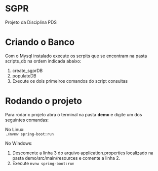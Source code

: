 # SGPR
Projeto da Disciplina PDS

# Criando o Banco
Com o Mysql instalado execute os scrpits que se encontram na pasta scripts_db na ordem indicada abaixo:  
1. create_sgprDB 
2. populateDB
3. Execute os dois primeiros comandos do script consultas  

# Rodando o projeto
Para rodar o projeto abra o terminal na pasta **demo** e digite um dos seguintes comandas:

No Linux:  
`./mvnw spring-boot:run`

No Windows:
1. Descomente a linha 3 do arquivo application.properties localizado na pasta demo/src/main/resources e comente a linha 2.
2. Execute `mvnw spring-boot:run`
